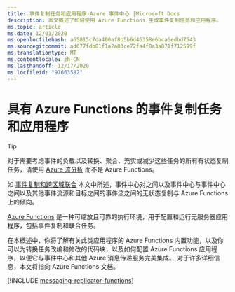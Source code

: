 ```yaml
---
title: 事件复制任务和应用程序-Azure 事件中心 |Microsoft Docs
description: 本文概述了如何使用 Azure Functions 生成事件复制任务和应用程序。
ms.topic: article
ms.date: 12/01/2020
ms.openlocfilehash: a65815c7da400af8b5b6d46358e6bca6edbd7543
ms.sourcegitcommit: ad677fdb81f1a2a83ce72fa4f8a3a871f712599f
ms.translationtype: MT
ms.contentlocale: zh-CN
ms.lasthandoff: 12/17/2020
ms.locfileid: "97663582"
---
```

# <a name="event-replication-tasks-and-applications-with-azure-functions"></a>具有 Azure Functions 的事件复制任务和应用程序

> [!TIP]
> 对于需要考虑事件的负载以及转换、聚合、充实或减少这些任务的所有有状态复制任务，请使用 [Azure 流分析](../stream-analytics/stream-analytics-introduction.md) 而不是 Azure Functions。

如 [事件复制和跨区域联合](event-hubs-federation-overview.md) 本文中所述，事件中心对之间以及事件中心与事件中心之间以及其他事件流源和目标之间的事件流之间的无状态复制与 Azure Functions 上的倾向。

[Azure Functions](../azure-functions/functions-overview.md) 是一种可缩放且可靠的执行环境，用于配置和运行无服务器应用程序，包括事件复制和联合任务。

在本概述中，你将了解有关此类应用程序的 Azure Functions 内置功能，以及你可以为转换任务改编和修改的代码块，以及如何配置 Azure Functions 应用程序，以便它与事件中心和其他 Azure 消息传递服务完美集成。 对于许多详细信息，本文将指向 Azure Functions 文档。

[!INCLUDE [messaging-replicator-functions](../../includes/messaging-replicator-functions.md)]










